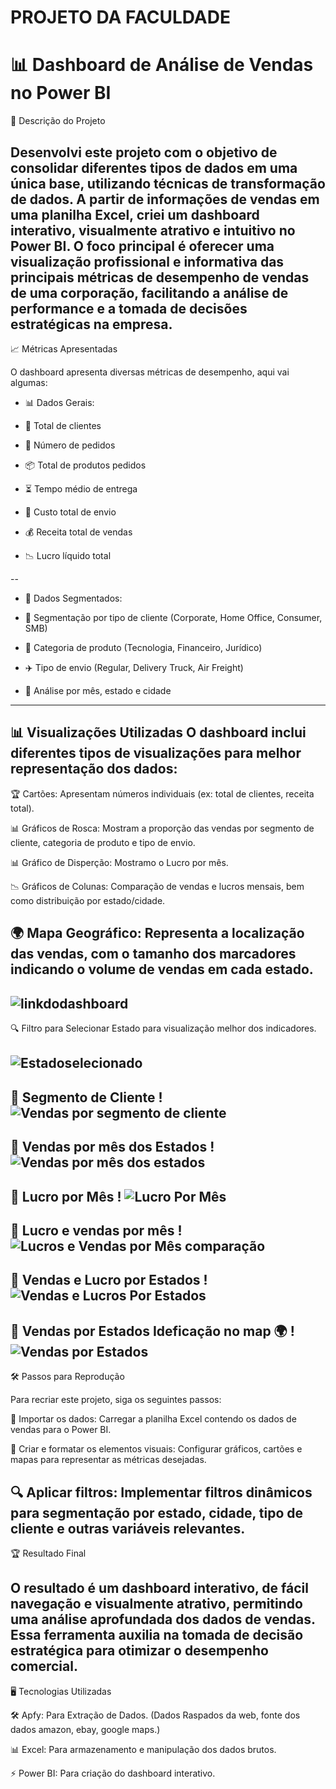 # PROJETO DA FACULDADE

# 📊 Dashboard de Análise de Vendas no Power BI


📝 Descrição do Projeto

Desenvolvi este projeto com o objetivo de consolidar diferentes tipos de dados em uma única base, utilizando técnicas de transformação de dados. A partir de informações de vendas em uma planilha Excel, criei um dashboard interativo, visualmente atrativo e intuitivo no Power BI. O foco principal é oferecer uma visualização profissional e informativa das principais métricas de desempenho de vendas de uma corporação, facilitando a análise de performance e a tomada de decisões estratégicas na empresa.
--
📈 Métricas Apresentadas

O dashboard apresenta diversas métricas de desempenho, aqui vai algumas:
* 📊 Dados Gerais:

* 👥 Total de clientes

* 🛒 Número de pedidos

* 📦 Total de produtos pedidos

* ⏳ Tempo médio de entrega

* 🚚 Custo total de envio

* 💰 Receita total de vendas

* 📉 Lucro líquido total

--

* 🎯 Dados Segmentados:

* 🏢 Segmentação por tipo de cliente (Corporate, Home Office, Consumer, SMB)

* 📂 Categoria de produto (Tecnologia, Financeiro, Jurídico)

* ✈️ Tipo de envio (Regular, Delivery Truck, Air Freight)

* 📅 Análise por mês, estado e cidade



---
📊 Visualizações Utilizadas
O dashboard inclui diferentes tipos de visualizações para melhor representação dos dados:
--
🏆 Cartões: Apresentam números individuais (ex: total de clientes, receita total).

📊 Gráficos de Rosca: Mostram a proporção das vendas por segmento de cliente, categoria de produto e tipo de envio.

📊 Gráfico de Disperção: Mostramo o Lucro por mês.

📉 Gráficos de Colunas: Comparação de vendas e lucros mensais, bem como distribuição por estado/cidade.

🌍 Mapa Geográfico: Representa a localização das vendas, com o tamanho dos marcadores indicando o volume de vendas em cada estado.
--

![linkdodashboard](https://snipboard.io/c0KXlQ.jpg)
--
🔍 Filtro para Selecionar Estado para visualização melhor dos indicadores.

![Estadoselecionado](https://snipboard.io/DWFVkm.jpg)
--
🎯 Segmento de Cliente !
![Vendas por segmento de cliente](https://snipboard.io/kWQb3s.jpg)
--
🎯 Vendas por mês dos Estados !
![Vendas por mês dos estados](https://snipboard.io/pJfnRz.jpg)
--
🎯 Lucro por Mês !
![Lucro Por Mês](https://snipboard.io/FdHcNC.jpg)
--
🎯 Lucro e vendas por mês !
![Lucros e Vendas por Mês comparação](https://snipboard.io/b8lSkd.jpg)
--
🎯 Vendas e Lucro por Estados !
![Vendas e Lucros Por Estados](https://snipboard.io/g4WEBP.jpg)
--
🎯 Vendas por Estados Ideficação no map 🌍 !
![Vendas por Estados](https://snipboard.io/NKi83X.jpg)
--
🛠️ Passos para Reprodução

Para recriar este projeto, siga os seguintes passos:

📂 Importar os dados: Carregar a planilha Excel contendo os dados de vendas para o Power BI.

🎨 Criar e formatar os elementos visuais: Configurar gráficos, cartões e mapas para representar as métricas desejadas.

🔍 Aplicar filtros: Implementar filtros dinâmicos para segmentação por estado, cidade, tipo de cliente e outras variáveis relevantes.
--
🏆 Resultado Final

O resultado é um dashboard interativo, de fácil navegação e visualmente atrativo, permitindo uma análise aprofundada dos dados de vendas. Essa ferramenta auxilia na tomada de decisão estratégica para otimizar o desempenho comercial.
--
🖥️ Tecnologias Utilizadas

🛠️ Apfy: Para Extração de Dados. (Dados Raspados da web, fonte dos dados amazon, ebay, google maps.)

📊 Excel: Para armazenamento e manipulação dos dados brutos.

⚡ Power BI: Para criação do dashboard interativo.







